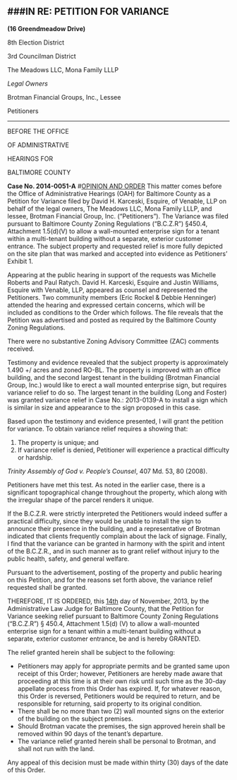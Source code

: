 ###IN RE: PETITION FOR VARIANCE
---------
**(16 Greendmeadow Drive)**

8th Election District

3rd Councilman District

The Meadows LLC, Mona Family LLLP

*Legal Owners*

Brotman Financial Groups, Inc., Lessee

Petitioners

--------
BEFORE THE OFFICE

OF ADMINISTRATIVE

HEARINGS FOR

BALTIMORE COUNTY

**Case No. 2014-0051-A**
#<u>OPINION AND ORDER</u>
This matter comes before the Office of Administrative Hearings (OAH) for Baltimore County as a Petition for Variance filed by David H. Karceski, Esquire, of Venable, LLP on behalf of the legal owners, The Meadows LLC, Mona Family LLLP, and lessee, Brotman Financial Group, Inc. (“Petitioners”). The Variance was filed pursuant to Baltimore County Zoning Regulations (“B.C.Z.R”) §450.4, Attachment 1.5(d)(V) to allow a wall-mounted enterprise sign for a tenant within a multi-tenant building without a separate, exterior customer entrance. The subject property and requested relief is more fully depicted on the site plan that was marked and accepted into evidence as Petitioners’ Exhibit 1.
Appearing at the public hearing in support of the requests was Michelle Roberts and Paul Ratych. David H. Karceski, Esquire and Justin Williams, Esquire with Venable, LLP, appeared as counsel and represented the Petitioners. Two community members (Eric Rockel & Debbie Henninger) attended the hearing and expressed certain concerns, which will be included as conditions to the Order which follows. The file reveals that the Petition was advertised and posted as required by the Baltimore County Zoning Regulations.

There were no substantive Zoning Advisory Committee (ZAC) comments received.

Testimony and evidence revealed that the subject property is approximately 1.490 +/ acres and zoned RO-BL. The property is improved with an office building, and the second largest tenant in the building (Brotman Financial Group, Inc.) would like to erect a wall mounted enterprise sign, but requires variance relief to do so. The largest tenant in the building (Long and Foster) was granted variance relief in Case No.: 2013-0139-A to install a sign which is similar in size and appearance to the sign proposed in this case.
Based upon the testimony and evidence presented, I will grant the petition for variance. To obtain variance relief requires a showing that:
1. The property is unique; and
2. If variance relief is denied, Petitioner will experience a practical difficulty or hardship.

*Trinity Assembly of God v. People’s Counsel*, 407 Md. 53, 80 (2008).

Petitioners have met this test. As noted in the earlier case, there is a significant topographical change throughout the property, which along with the irregular shape of the parcel renders it unique.

If the B.C.Z.R. were strictly interpreted the Petitioners would indeed suffer a practical difficulty, since they would be unable to install the sign to announce their presence in the building, and a representative of Brotman indicated that clients frequently complain about the lack of signage. Finally, I find that the variance can be granted in harmony with the spirit and intent of the B.C.Z.R., and in such manner as to grant relief without injury to the public health, safety, and general welfare.
Pursuant to the advertisement, posting of the property and public hearing on this Petition, and for the reasons set forth above, the variance relief requested shall be granted.
THEREFORE, IT IS ORDERED, this <u>14th</u> day of November, 2013, by the Administrative Law Judge for Baltimore County, that the Petition for Variance seeking relief pursuant to Baltimore County Zoning Regulations (“B.C.Z.R”) § 450.4, Attachment 1.5(d) (V) to allow a wall-mounted enterprise sign for a tenant within a multi-tenant building without a separate, exterior customer entrance, be and is hereby GRANTED.

The relief granted herein shall be subject to the following:

  * Petitioners may apply for appropriate permits and be granted same upon receipt of this Order; however, Petitioners are hereby made aware that proceeding at this time is at their own risk until such time as the 30-day appellate process from this Order has expired. If, for whatever reason, this Order is reversed, Petitioners would be required to return, and be responsible for returning, said property to its original condition.
  * There shall be no more than two (2) wall mounted signs on the exterior of the building on the subject premises.
  * Should Brotman vacate the premises, the sign approved herein shall be removed within 90 days of the tenant’s departure.
  * The variance relief granted herein shall be personal to Brotman, and shall not run with the land.
Any appeal of this decision must be made within thirty (30) days of the date of this Order.